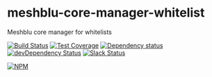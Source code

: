# meshblu-core-manager-whitelist
Meshblu core manager for whitelists

[![Build Status](https://travis-ci.org/octoblu/meshblu-core-manager-whitelist.svg?branch=master)](https://travis-ci.org/octoblu/meshblu-core-manager-whitelist)
[![Test Coverage](https://codecov.io/gh/octoblu/meshblu-core-manager-whitelist/branch/master/graph/badge.svg)](https://codecov.io/gh/octoblu/meshblu-core-manager-whitelist)
[![Dependency status](http://img.shields.io/david/octoblu/meshblu-core-manager-whitelist.svg?style=flat)](https://david-dm.org/octoblu/meshblu-core-manager-whitelist)
[![devDependency Status](http://img.shields.io/david/dev/octoblu/meshblu-core-manager-whitelist.svg?style=flat)](https://david-dm.org/octoblu/meshblu-core-manager-whitelist#info=devDependencies)
[![Slack Status](http://community-slack.octoblu.com/badge.svg)](http://community-slack.octoblu.com)

[![NPM](https://nodei.co/npm/meshblu-core-manager-whitelist.svg?style=flat)](https://npmjs.org/package/meshblu-core-manager-whitelist)

